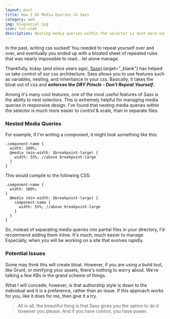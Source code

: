 ```yaml
---
layout: post
title: How I Do Media Queries in Sass
category: web
img: blogsocial.jpg
icon: lnr-code
description: Nesting media queries within the selector is much more easier to control for scalable css architecture
---
```

In the past, writing css sucked! You needed to repeat yourself over and over, and eventually you ended up with a bloated sheet of repeated rules that was nearly impossible to read... let alone manage. 

Thankfully, today (and since years ago), [Sass](http://sass-lang.com){:target="_blank"} has helped us take control of our css architecture. Sass allows you to use features such as variables, nesting, and inheritance in your css. Basically, it takes the bloat out of css and **enforces the *DRY Princle - Don't Repeat Yourself*.**

Among it's many cool features, one of the most useful features of Sass is the ability to nest selectors. This is extremely helpful for managing media queries in responsive design. I've found that nesting media queries within the selector is much more easier to control & scale, than in separate files.

### Nested Media Queries 
For example, if I'm writing a component, it might look something like this:
~~~~
.component-name {
  width: 100%;
  @media (min-width: $breakpoint-large) {
    width: 55%; //above breakpoint-large
  }
}
~~~~

This would compile to the following CSS:
~~~~
.component-name {
  width: 100%;
}
  @media (min-width: $breakpoint-large) {
    component-name {
      width: 55%; //above breakpoint-large
    }
  }
}
~~~~

So, instead of separating media queries into partial files in your directory, I'd recommend adding them inline. It's much, much easier to manage. Especially, when you will be working on a site that evolves rapidly.

### Potential Issues
Some may think this will create bloat. However, if you are using a build tool, like Grunt, or minifying your assets, there's nothing to worry about. We're talking a few KBs in the grand scheme of things.

What I will concede; however, is that authorship style is down to the individual and it is a preference, rather than an issue. If this approach works for you, like it does for me, then give it a try.

> All in all, the beautiful thing is that Sass gives you the option to do it however you please. And if you have control, you have power.